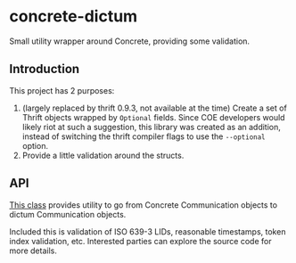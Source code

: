 # concrete-dictum

Small utility wrapper around Concrete, providing some validation.

## Introduction

This project has 2 purposes:

1. (largely replaced by thrift 0.9.3, not available at the time)
   Create a set of Thrift objects wrapped by `Optional` fields.
   Since COE developers would likely riot at such a suggestion,
   this library was created as an addition, instead of switching
   the thrift compiler flags to use the `--optional` option.
2. Provide a little validation around the structs.

## API

[This class](src/main/java/edu/jhu/hlt/concrete/dictum/conversion/FromConcrete.java) provides
utility to go from Concrete Communication objects to dictum
Communication objects.

Included this is validation of ISO 639-3 LIDs, reasonable timestamps,
token index validation, etc. Interested parties can explore the source
code for more details.
